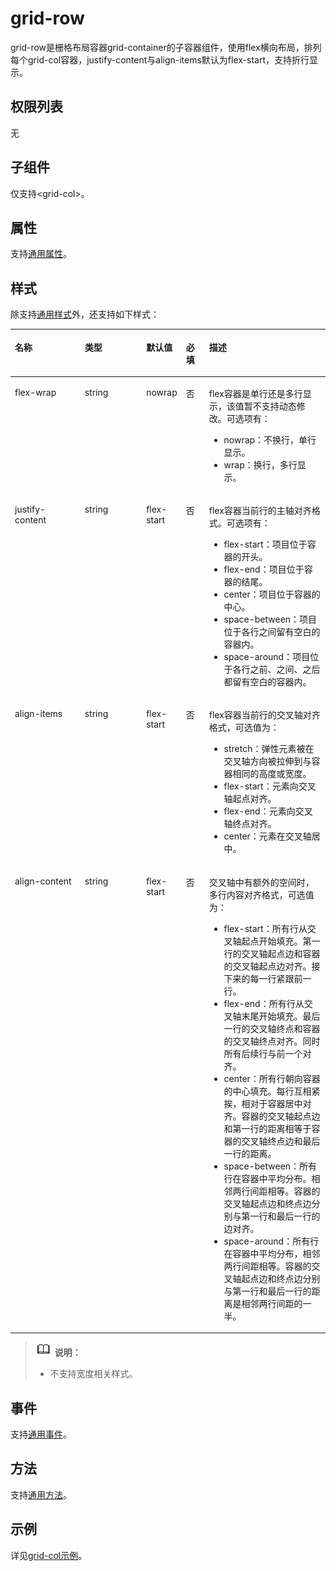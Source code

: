 # grid-row<a name="ZH-CN_TOPIC_0000001173324663"></a>

grid-row是栅格布局容器grid-container的子容器组件，使用flex横向布局，排列每个grid-col容器，justify-content与align-items默认为flex-start，支持折行显示。

## 权限列表<a name="section11257113618419"></a>

无

## 子组件<a name="section9288143101012"></a>

仅支持<grid-col\>。

## 属性<a name="section631751545214"></a>

支持[通用属性](js-components-common-attributes.md)。

## 样式<a name="section9475356165220"></a>

除支持[通用样式](js-components-common-styles.md)外，还支持如下样式：

<a name="table1583612162713"></a>
<table><thead align="left"><tr id="row148360114276"><th class="cellrowborder" valign="top" width="23.11768823117688%" id="mcps1.1.6.1.1"><p id="p08361619274"><a name="p08361619274"></a><a name="p08361619274"></a>名称</p>
</th>
<th class="cellrowborder" valign="top" width="20.477952204779523%" id="mcps1.1.6.1.2"><p id="p48361812276"><a name="p48361812276"></a><a name="p48361812276"></a>类型</p>
</th>
<th class="cellrowborder" valign="top" width="8.869113088691131%" id="mcps1.1.6.1.3"><p id="p198367112715"><a name="p198367112715"></a><a name="p198367112715"></a>默认值</p>
</th>
<th class="cellrowborder" valign="top" width="7.519248075192481%" id="mcps1.1.6.1.4"><p id="p1183610152710"><a name="p1183610152710"></a><a name="p1183610152710"></a>必填</p>
</th>
<th class="cellrowborder" valign="top" width="40.01599840015999%" id="mcps1.1.6.1.5"><p id="p48362162718"><a name="p48362162718"></a><a name="p48362162718"></a>描述</p>
</th>
</tr>
</thead>
<tbody><tr id="row17836181102717"><td class="cellrowborder" valign="top" width="23.11768823117688%" headers="mcps1.1.6.1.1 "><p id="p1283681182714"><a name="p1283681182714"></a><a name="p1283681182714"></a>flex-wrap</p>
</td>
<td class="cellrowborder" valign="top" width="20.477952204779523%" headers="mcps1.1.6.1.2 "><p id="p11837111182712"><a name="p11837111182712"></a><a name="p11837111182712"></a>string</p>
</td>
<td class="cellrowborder" valign="top" width="8.869113088691131%" headers="mcps1.1.6.1.3 "><p id="p1083741172718"><a name="p1083741172718"></a><a name="p1083741172718"></a>nowrap</p>
</td>
<td class="cellrowborder" valign="top" width="7.519248075192481%" headers="mcps1.1.6.1.4 "><p id="p108371218276"><a name="p108371218276"></a><a name="p108371218276"></a>否</p>
</td>
<td class="cellrowborder" valign="top" width="40.01599840015999%" headers="mcps1.1.6.1.5 "><p id="p883731162713"><a name="p883731162713"></a><a name="p883731162713"></a>flex容器是单行还是多行显示，该值暂不支持动态修改。可选项有：</p>
<a name="ul1583771142719"></a><a name="ul1583771142719"></a><ul id="ul1583771142719"><li>nowrap：不换行，单行显示。</li><li>wrap：换行，多行显示。</li></ul>
</td>
</tr>
<tr id="row14837111202712"><td class="cellrowborder" valign="top" width="23.11768823117688%" headers="mcps1.1.6.1.1 "><p id="p1883781162717"><a name="p1883781162717"></a><a name="p1883781162717"></a>justify-content</p>
</td>
<td class="cellrowborder" valign="top" width="20.477952204779523%" headers="mcps1.1.6.1.2 "><p id="p183731102715"><a name="p183731102715"></a><a name="p183731102715"></a>string</p>
</td>
<td class="cellrowborder" valign="top" width="8.869113088691131%" headers="mcps1.1.6.1.3 "><p id="p13837111279"><a name="p13837111279"></a><a name="p13837111279"></a>flex-start</p>
</td>
<td class="cellrowborder" valign="top" width="7.519248075192481%" headers="mcps1.1.6.1.4 "><p id="p13837111162713"><a name="p13837111162713"></a><a name="p13837111162713"></a>否</p>
</td>
<td class="cellrowborder" valign="top" width="40.01599840015999%" headers="mcps1.1.6.1.5 "><p id="p198371919278"><a name="p198371919278"></a><a name="p198371919278"></a>flex容器当前行的主轴对齐格式。可选项有：</p>
<a name="ul20837121152717"></a><a name="ul20837121152717"></a><ul id="ul20837121152717"><li>flex-start：项目位于容器的开头。</li><li>flex-end：项目位于容器的结尾。</li><li>center：项目位于容器的中心。</li><li>space-between：项目位于各行之间留有空白的容器内。</li><li>space-around：项目位于各行之前、之间、之后都留有空白的容器内。</li></ul>
</td>
</tr>
<tr id="row188387162714"><td class="cellrowborder" valign="top" width="23.11768823117688%" headers="mcps1.1.6.1.1 "><p id="p0838913278"><a name="p0838913278"></a><a name="p0838913278"></a>align-items</p>
</td>
<td class="cellrowborder" valign="top" width="20.477952204779523%" headers="mcps1.1.6.1.2 "><p id="p138385114274"><a name="p138385114274"></a><a name="p138385114274"></a>string</p>
</td>
<td class="cellrowborder" valign="top" width="8.869113088691131%" headers="mcps1.1.6.1.3 "><p id="p983811122713"><a name="p983811122713"></a><a name="p983811122713"></a>flex-start</p>
</td>
<td class="cellrowborder" valign="top" width="7.519248075192481%" headers="mcps1.1.6.1.4 "><p id="p1883812110278"><a name="p1883812110278"></a><a name="p1883812110278"></a>否</p>
</td>
<td class="cellrowborder" valign="top" width="40.01599840015999%" headers="mcps1.1.6.1.5 "><p id="p983813116271"><a name="p983813116271"></a><a name="p983813116271"></a>flex容器当前行的交叉轴对齐格式，可选值为：</p>
<a name="ul2838201122714"></a><a name="ul2838201122714"></a><ul id="ul2838201122714"><li>stretch：弹性元素被在交叉轴方向被拉伸到与容器相同的高度或宽度。</li><li>flex-start：元素向交叉轴起点对齐。</li><li>flex-end：元素向交叉轴终点对齐。</li><li>center：元素在交叉轴居中。</li></ul>
</td>
</tr>
<tr id="row13839918275"><td class="cellrowborder" valign="top" width="23.11768823117688%" headers="mcps1.1.6.1.1 "><p id="p88391714276"><a name="p88391714276"></a><a name="p88391714276"></a>align-content</p>
</td>
<td class="cellrowborder" valign="top" width="20.477952204779523%" headers="mcps1.1.6.1.2 "><p id="p283919116277"><a name="p283919116277"></a><a name="p283919116277"></a>string</p>
</td>
<td class="cellrowborder" valign="top" width="8.869113088691131%" headers="mcps1.1.6.1.3 "><p id="p18839181182720"><a name="p18839181182720"></a><a name="p18839181182720"></a>flex-start</p>
</td>
<td class="cellrowborder" valign="top" width="7.519248075192481%" headers="mcps1.1.6.1.4 "><p id="p1683911142717"><a name="p1683911142717"></a><a name="p1683911142717"></a>否</p>
</td>
<td class="cellrowborder" valign="top" width="40.01599840015999%" headers="mcps1.1.6.1.5 "><p id="p148392011271"><a name="p148392011271"></a><a name="p148392011271"></a>交叉轴中有额外的空间时，多行内容对齐格式，可选值为：</p>
<a name="ul15839101102715"></a><a name="ul15839101102715"></a><ul id="ul15839101102715"><li>flex-start：所有行从交叉轴起点开始填充。第一行的交叉轴起点边和容器的交叉轴起点边对齐。接下来的每一行紧跟前一行。</li><li>flex-end：所有行从交叉轴末尾开始填充。最后一行的交叉轴终点和容器的交叉轴终点对齐。同时所有后续行与前一个对齐。</li><li>center：所有行朝向容器的中心填充。每行互相紧挨，相对于容器居中对齐。容器的交叉轴起点边和第一行的距离相等于容器的交叉轴终点边和最后一行的距离。</li><li>space-between：所有行在容器中平均分布。相邻两行间距相等。容器的交叉轴起点边和终点边分别与第一行和最后一行的边对齐。</li><li>space-around：所有行在容器中平均分布，相邻两行间距相等。容器的交叉轴起点边和终点边分别与第一行和最后一行的距离是相邻两行间距的一半。</li></ul>
</td>
</tr>
</tbody>
</table>

>![](../../public_sys-resources/icon-note.gif) **说明：** 
>-   不支持宽度相关样式。

## 事件<a name="section1417950207"></a>

支持[通用事件](js-components-common-events.md)。

## 方法<a name="section2279124532420"></a>

支持[通用方法](js-components-common-methods.md)。

## 示例<a name="section634316188515"></a>

详见[grid-col示例](js-components-grid-col.md#section2021865273710)。


